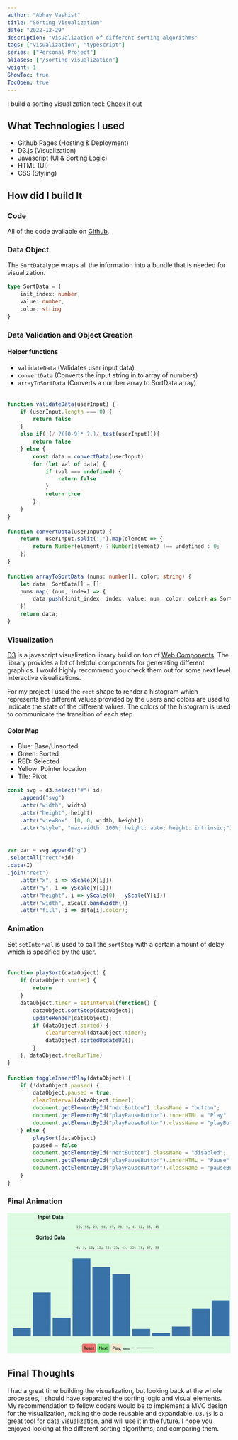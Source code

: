 ```yaml
---
author: "Abhay Vashist"
title: "Sorting Visualization"
date: "2022-12-29"
description: "Visualization of different sorting algorithms"
tags: ["visualization", "typescript"]
series: ["Personal Project"]
aliases: ["/sorting_visualization"]
weight: 1
ShowToc: true
TocOpen: true
---
```


I build a sorting visualization tool: [Check it out](https://avashist1998.github.io/sortingVisualization/)

## What Technologies I used
- Github Pages (Hosting & Deployment) 
- D3.js (Visualization)
- Javascript (UI & Sorting Logic)
- HTML (UI)
- CSS (Styling)

## How did I build It

### Code

All of the code available on [Github](https://github.com/Avashist1998/sortingVisualization).

### Data Object
The `SortData`type wraps all the information into a bundle that is needed for visualization.

```typescript
type SortData = {
    init_index: number,
    value: number,
    color: string
}
```

### Data Validation and Object Creation
#### Helper functions
- `validateData` (Validates user input data)
- `convertData` (Converts the input string in to array of numbers)
- `arrayToSortData` (Converts a number array to SortData array)

```typescript

function validateData(userInput) {
    if (userInput.length === 0) {
        return false
    } 
    else if(!(/ ?([0-9]* ?,)/.test(userInput))){
        return false
    } else {
        const data = convertData(userInput)
        for (let val of data) {
            if (val === undefined) {
                return false
            }
            return true
        }
    }
}

function convertData(userInput) {
    return  userInput.split(',').map(element => {
        return Number(element) ? Number(element) !== undefined : 0;
    })
}

function arrayToSortData (nums: number[], color: string) {
    let data: SortData[] = []
    nums.map( (num, index) => {
        data.push({init_index: index, value: num, color: color} as SortData);
    })
    return data;
}

```

### Visualization  

[D3](https://d3js.org) is a javascript visualization library build on top of [Web Components](https://developer.mozilla.org/en-US/docs/Web/API/Web_components). The library provides a lot of helpful components for generating different graphics.
I would highly recommend you check them out for some next level interactive visualizations.

For my project I used the `rect` shape to render a histogram which represents the different values provided by the users and colors are used to indicate the state of the different values. The colors of the histogram is used to communicate the transition of each step.



#### Color Map
- Blue: Base/Unsorted
- Green: Sorted
- RED: Selected
- Yellow: Pointer location
- Tile: Pivot

```javascript
const svg = d3.select("#"+ id)
    .append("svg")
    .attr("width", width)
    .attr("height", height)
    .attr("viewBox", [0, 0, width, height])
    .attr("style", "max-width: 100%; height: auto; height: intrinsic;");


var bar = svg.append("g")
.selectAll("rect"+id)
.data(I)
.join("rect")
    .attr("x", i => xScale(X[i]))
    .attr("y", i => yScale(Y[i]))
    .attr("height", i => yScale(0) - yScale(Y[i]))
    .attr("width", xScale.bandwidth())
    .attr("fill", i => data[i].color);
```

### Animation

Set `setInterval` is used to call the `sortStep` with a certain amount of delay which is specified by the user.

```javascript

function playSort(dataObject) {
    if (dataObject.sorted) {
        return 
    }
    dataObject.timer = setInterval(function() {
        dataObject.sortStep(dataObject);
        updateRender(dataObject);
        if (dataObject.sorted) {
            clearInterval(dataObject.timer);
            dataObject.sortedUpdateUI();
        }
    }, dataObject.freeRunTime)
}

function toggleInsertPlay(dataObject) {
    if (!dataObject.paused) {
        dataObject.paused = true;
        clearInterval(dataObject.timer);
        document.getElementById("nextButton").className = "button";
        document.getElementById("playPauseButton").innerHTML = "Play"
        document.getElementById("playPauseButton").className = "playButton"
    } else {
        playSort(dataObject)
        paused = false
        document.getElementById("nextButton").className = "disabled";
        document.getElementById("playPauseButton").innerHTML = "Pause"
        document.getElementById("playPauseButton").className = "pauseButton"
    }
}
```

### Final Animation
![](https://raw.githubusercontent.com/Avashist1998/Avashist1998.github.io/main/static/images/insert_sort.gif)


## Final Thoughts

I had a great time building the visualization, but looking back at the whole processes, I should have separated the sorting logic and visual elements. My recommendation to fellow coders would be to implement a MVC design for the visualization, making the code reusable and expandable. `D3.js` is a great tool for data visualization, and will use it in the future. I hope you enjoyed looking at the different sorting algorithms, and comparing them.
